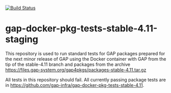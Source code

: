 [![Build Status](https://travis-ci.org/gap-infra/gap-docker-pkg-tests-stable-4.11-staging.svg?branch=master)](https://travis-ci.org/gap-infra/gap-docker-pkg-tests-stable-4.11-staging)

# gap-docker-pkg-tests-stable-4.11-staging

This repository is used to run standard tests for GAP packages prepared
for the next minor release of GAP using the Docker container with GAP
from the tip of the stable-4.11 branch and packages from the archive
https://files.gap-system.org/gap4pkgs/packages-stable-4.11.tar.gz

All tests in this repository should fail. All currently passing package
tests are in https://github.com/gap-infra/gap-docker-pkg-tests-stable-4.11.

